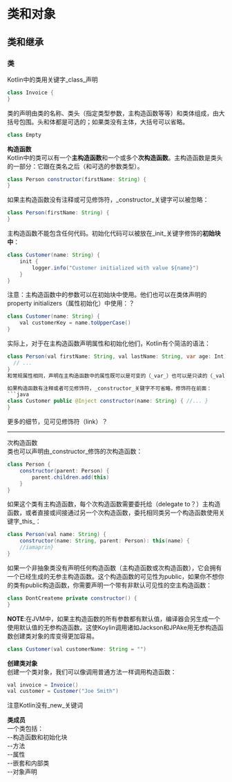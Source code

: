 
# 类和对象
## 类和继承
### 类
Kotlin中的类用关键字_class_声明
```java
class Invoice {
}
```
类的声明由类的名称、类头（指定类型参数，主构造函数等等）和类体组成，由大括号包围。头和体都是可选的；如果类没有主体，大括号可以省略。
```java
class Empty
```
**构造函数**  
Kotlin中的类可以有一个**主构造函数**和一个或多个**次构造函数**。主构造函数是类头的一部分：它跟在类名之后（和可选的参数类型）。
```java
class Person constructor(firstName: String) {
}
```
如果主构造函数没有注释或可见修饰符，_constructor_关键字可以被忽略：
```java
class Person(firstName: String) {
}
```
主构造函数不能包含任何代码。初始化代码可以被放在_init_关键字修饰的**初始块中**：
```java
class Customer(name: String) {
    init {
        logger.info("Customer initialized with value ${name}")
    }
}
```
注意：主构造函数中的参数可以在初始块中使用。他们也可以在类体声明的property initializers（属性初始化）中使用：？
```java
class Customer(name: String) {
    val customerKey = name.toUpperCase()
}
```
实际上，对于在主构造函数声明属性和初始化他们，Kotlin有个简洁的语法：
```java
class Person(val firstName: String, val lastName: String, var age: Int) {
  // ...
}
和常规属性相同，声明在主构造函数中的属性既可以是可变的（_var_）也可以是只读的（_val_）。

如果构造函数有注释或者可见修饰符，_constructor_关键字不可省略，修饰符在前面：
```java
class Customer public @Inject constructor(name: String) { //... }
}
```
更多的细节，见可见修饰符（link）？

***

次构造函数  
类也可以声明由_constructor_修饰的次构造函数：
```java
class Person {
    constructor(parent: Person) {
        parent.children.add(this)
    }
}
```
如果这个类有主构造函数，每个次构造函数需要委托给（delegate to？）主构造函数，或者直接或间接通过另一个次构造函数，委托相同类另一个构造函数使用关键字_this_：
```java
class Person(val name: String) {
    constructor(name: String, parent: Person): this(name) {
    //iamaprin}
}
```
如果一个非抽象类没有声明任何构造函数（主构造函数或次构造函数），它会拥有一个已经生成的无参主构造函数。这个构造函数的可见性为public，如果你不想你的类有public构造函数，你需要声明一个带有非默认可见性的空主构造函数：
```java
class DontCreateme private constructor() {
}
```
**NOTE**:在JVM中，如果主构造函数的所有参数都有默认值，编译器会另生成一个使用默认值的无参构造函数。这使Koylin调用诸如Jackson和JPAke用无参构造函数创建类对象的库变得更加容易。
```java
class Customer(val customerName: String = "")
```
**创建类对象**  
创建一个类对象，我们可以像调用普通方法一样调用构造函数：
```java
val invoice = Invoice()
val customer = Customer("Joe Smith")
```
注意Kotlin没有_new_关键词

**类成员**  
一个类包括：  
--构造函数和初始化块  
--方法  
--属性  
--嵌套和内部类  
--对象声明  